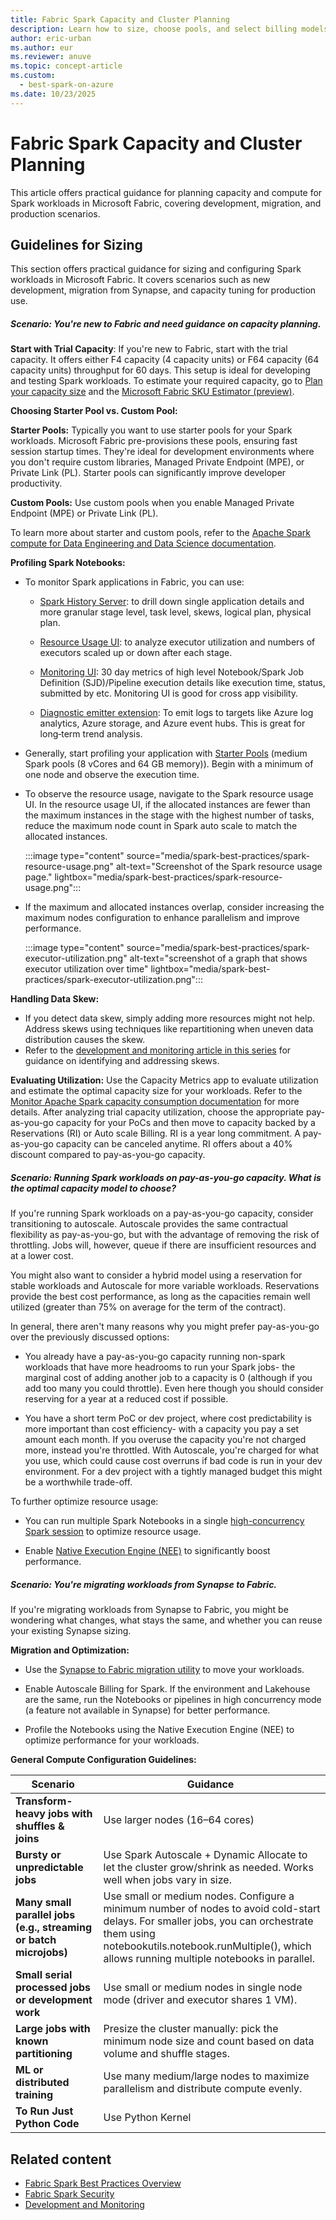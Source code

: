 ```yaml
---
title: Fabric Spark Capacity and Cluster Planning
description: Learn how to size, choose pools, and select billing models for Spark workloads in Microsoft Fabric.
author: eric-urban
ms.author: eur
ms.reviewer: anuve
ms.topic: concept-article
ms.custom:
  - best-spark-on-azure
ms.date: 10/23/2025
---
```


# Fabric Spark Capacity and Cluster Planning

This article offers practical guidance for planning capacity and compute for Spark workloads in Microsoft Fabric, covering development, migration, and production scenarios.

## Guidelines for Sizing 

This section offers practical guidance for sizing and configuring Spark workloads in Microsoft Fabric. It covers scenarios such as new development, migration from Synapse, and capacity tuning for production use.

##### Scenario: You're new to Fabric and need guidance on capacity planning.

**Start with Trial Capacity**: If you're new to Fabric, start with the trial capacity. It offers either F4 capacity (4 capacity units) or F64 capacity (64 capacity units) throughput for 60 days. This setup is ideal for developing and testing Spark workloads. To estimate your required capacity, go to [Plan your capacity size](/fabric/enterprise/plan-capacity) and the [Microsoft Fabric SKU Estimator (preview)](https://www.microsoft.com/microsoft-fabric/capacity-estimator).

**Choosing Starter Pool vs. Custom Pool:** 

**Starter Pools:** Typically you want to use starter pools for your Spark workloads. Microsoft Fabric pre-provisions these pools, ensuring fast session startup times. They're ideal for development environments where you don't require custom libraries, Managed Private Endpoint (MPE), or Private Link (PL). Starter pools can significantly improve developer productivity.

**Custom Pools:** Use custom pools when you enable Managed Private Endpoint (MPE) or Private Link (PL). 

To learn more about starter and custom pools, refer to the [Apache Spark compute for Data Engineering and Data Science documentation](/fabric/data-engineering/spark-compute).  

**Profiling Spark Notebooks:** 

- To monitor Spark applications in Fabric, you can use:

  - [Spark History Server](/fabric/data-engineering/apache-spark-history-server): to drill down single application details and more granular stage level, task level, skews, logical plan, physical plan.

  - [Resource Usage UI](/fabric/data-engineering/monitor-spark-resource-utilization): to analyze executor utilization and numbers of executors scaled up or down after each stage.

  - [Monitoring UI](/fabric/data-engineering/browse-spark-applications-monitoring-hub): 30 day metrics of high level Notebook/Spark Job Definition (SJD)/Pipeline execution details like execution time, status, submitted by etc. Monitoring UI is good for cross app visibility.

  - [Diagnostic emitter extension](/fabric/data-engineering/azure-fabric-diagnostic-emitters-azure-event-hub): To emit logs to targets like Azure log analytics, Azure storage, and Azure event hubs. This is great for long‑term trend analysis.

- Generally, start profiling your application with [Starter Pools](/fabric/data-engineering/configure-starter-pools#configure-starter-pools) (medium Spark pools (8 vCores and 64 GB memory)). Begin with a minimum of one node and observe the execution time. 

- To observe the resource usage, navigate to the Spark resource usage UI. In the resource usage UI, if the allocated instances are fewer than the maximum instances in the stage with the highest number of tasks, reduce the maximum node count in Spark auto scale to match the allocated instances.  

    :::image type="content" source="media/spark-best-practices/spark-resource-usage.png" alt-text="Screenshot of the Spark resource usage page." lightbox="media/spark-best-practices/spark-resource-usage.png":::

- If the maximum and allocated instances overlap, consider increasing the maximum nodes configuration to enhance parallelism and improve performance. 

    :::image type="content" source="media/spark-best-practices/spark-executor-utilization.png" alt-text="screenshot of a graph that shows executor utilization over time" lightbox="media/spark-best-practices/spark-executor-utilization.png":::

**Handling Data Skew:** 

- If you detect data skew, simply adding more resources might not help. Address skews using techniques like repartitioning when uneven data distribution causes the skew.
- Refer to the [development and monitoring article in this series](./spark-best-practices-development-monitoring.md) for guidance on identifying and addressing skews. 

**Evaluating Utilization:** Use the Capacity Metrics app to evaluate utilization and estimate the optimal capacity size for your workloads. Refer to the [Monitor Apache Spark capacity consumption documentation](/fabric/data-engineering/monitor-spark-capacity-consumption) for more details. After analyzing trial capacity utilization, choose the appropriate pay-as-you-go capacity for your PoCs and then move to capacity backed by a Reservations (RI) or Auto scale Billing. RI is a year long commitment. A pay-as-you-go capacity can be canceled anytime. RI offers about a 40% discount compared to pay-as-you-go capacity.

##### Scenario: Running Spark workloads on pay-as-you-go capacity. What is the optimal capacity model to choose?

If you're running Spark workloads on a pay-as-you-go capacity, consider transitioning to autoscale. Autoscale provides the same contractual flexibility as pay-as-you-go, but with the advantage of removing the risk of throttling. Jobs will, however, queue if there are insufficient resources and at a lower cost.

You might also want to consider a hybrid model using a reservation for stable workloads and Autoscale for more variable workloads. Reservations provide the best cost performance, as long as the capacities remain well utilized (greater than 75% on average for the term of the contract).

In general, there aren't many reasons why you might prefer pay-as-you-go over the previously discussed options:

- You already have a pay-as-you-go capacity running non-spark workloads that have more headrooms to run your Spark jobs- the marginal cost of adding another job to a capacity is 0 (although if you add too many you could throttle). Even here though you should consider reserving for a year at a reduced cost if possible.

- You have a short term PoC or dev project, where cost predictability is more important than cost efficiency- with a capacity you pay a set amount each month. If you overuse the capacity you're not charged more, instead you're throttled. With Autoscale, you're charged for what you use, which could cause cost overruns if bad code is run in your dev environment. For a dev project with a tightly managed budget this might be a worthwhile trade-off.

To further optimize resource usage:

- You can run multiple Spark Notebooks in a single [high-concurrency Spark session](/fabric/data-engineering/configure-high-concurrency-session-notebooks) to optimize resource usage.

- Enable [Native Execution Engine (NEE)](/fabric/data-engineering/native-execution-engine-overview?tabs=sparksql) to significantly boost performance.

##### Scenario: You're migrating workloads from Synapse to Fabric.

If you're migrating workloads from Synapse to Fabric, you might be wondering what changes, what stays the same, and whether you can reuse your existing Synapse sizing. 

**Migration and Optimization:** 

- Use the [Synapse to Fabric migration utility](/fabric/data-engineering/migrate-synapse-overview) to move your workloads. 

- Enable Autoscale Billing for Spark. If the environment and Lakehouse are the same, run the Notebooks or pipelines in high concurrency mode (a feature not available in Synapse) for better performance. 

- Profile the Notebooks using the Native Execution Engine (NEE) to optimize performance for your workloads. 

**General Compute Configuration Guidelines:** 

| **Scenario**  | **Guidance**  |
|----|----|
| **Transform-heavy jobs with shuffles & joins**  | Use larger nodes (16–64 cores) |
| **Bursty or unpredictable jobs**  | Use Spark Autoscale + Dynamic Allocate to let the cluster grow/shrink as needed. Works well when jobs vary in size.  |
| **Many small parallel jobs (e.g., streaming or batch microjobs)**  | Use small or medium nodes. Configure a minimum number of nodes to avoid cold-start delays. For smaller jobs, you can orchestrate them using notebookutils.notebook.runMultiple(), which allows running multiple notebooks in parallel. |
| **Small serial processed jobs or development work**  | Use small or medium nodes in single node mode (driver and executor shares 1 VM).  |
| **Large jobs with known partitioning**  | Presize the cluster manually: pick the minimum node size and count based on data volume and shuffle stages. |
| **ML or distributed training**  | Use many medium/large nodes to maximize parallelism and distribute compute evenly.  |
| **To Run Just Python Code** | Use Python Kernel |


## Related content

- [Fabric Spark Best Practices Overview](./spark-best-practices-overview.md)
- [Fabric Spark Security](spark-best-practices-security.md)
- [Development and Monitoring](spark-best-practices-development-monitoring.md)

